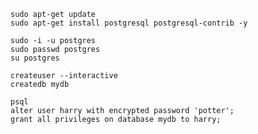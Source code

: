 

```shell
sudo apt-get update
sudo apt-get install postgresql postgresql-contrib -y
```

```shell
sudo -i -u postgres
sudo passwd postgres
su postgres
```

```shell
createuser --interactive
createdb mydb
```

```shell
psql
alter user harry with encrypted password 'potter';
grant all privileges on database mydb to harry;
```

